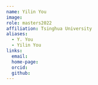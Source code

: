 ```yaml
---
name: Yilin You
image: 
role: masters2022
affiliation: Tsinghua University
aliases:
  - Y. You
  - Yilin You
links:
  email: 
  home-page: 
  orcid: 
  github: 
---
```


